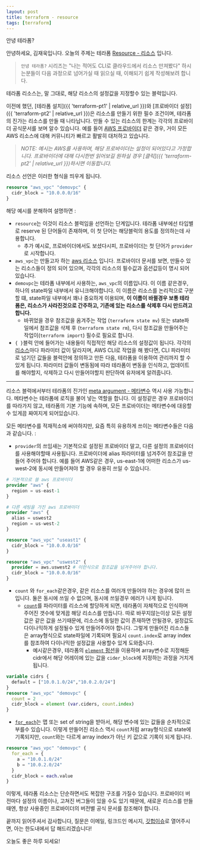 ```yaml
---
layout: post
title: terraform - resource
tags: [terraform]
---
```


안녕 테라폼?

안녕하세요, 김재욱입니다. 오늘의 주제는 테라폼 [Resource - 리소스](https://www.terraform.io/docs/configuration/resources.html) 입니다.

> `안녕 테라폼?` 시리즈는 "나는 적어도 CLI로 클라우드에서 리소스 만져봤다" 하시는분들이 다음 과정으로 넘어가실 때 읽으실 때, 이해되기 쉽게 작성해보려 합니다.

테라폼 리소스는, 말 그대로, 해당 리소스의 설정값을 지정할수 있는 블럭입니다.


이전에 했던, [테라폼 설치]({{ 'terraform-pt1' | relative_url }})와 [프로바이더 설정]({{ 'terraform-pt2' | relative_url }})은 리소스를 만들기 위한 필수 조건이며, 테라폼의 진가는 리소스를 만들 때 나타납니다. 만들 수 있는 리소스의 한계는 각각의 프로바이더 공식문서를 보며 알수 있습니다. 예를 들어 [AWS 프로바이더](https://registry.terraform.io/providers/hashicorp/aws/latest/docs) 같은 경우, 거이 모든 AWS 리소스에 대해 커뮤니티가 빠르고 활발히 대처하고 있습니다.

> _NOTE: 예시는 AWS를 사용하며, 해당 프로바이더는 설정이 되어있다고 가정합니다. 프로바이더에 대해 다시한번 읽어보길 원하실 경우 [클릭]({{ 'terraform-pt2' | relative_url }})하시면 이동합니다._

리소스 선언은 이러한 형식을 띄우게 됩니다.
```terraform
resource "aws_vpc" "demovpc" {
  cidr_block = "10.0.0.0/16"
}
```

해당 예시를 분해하여 설명하면 :
- `resource`는 이것이 리소스 블럭임을 선언하는 단계입니다. 테라폼 내부에선 타입별로 reserve 된 단어들이 존재하며, 이 첫 단어는 해당블럭의 용도를 정의하는데 사용합니다.
  - 추가 예시로, 프로바이더에서도 보셨다시피, 프로바이더는 첫 단어가 `provider`로 시작합니다.
- `aws_vpc`는 만들고자 하는 [aws 리소스](https://registry.terraform.io/providers/hashicorp/aws/latest/docs/resources/vpc) 입니다. 프로바이더 문서를 보면, 만들수 있는 리소스들이 정의 되어 있으며, 각각의 리소스의 필수값과 옵션값등이 명시 되어 있습니다.
- `demovpc`는 테라폼 내부에서 사용하는, `aws_vpc`의 이름입니다. 이 이름 같은경우, 하나의 state파일 내부에서 유니크해야합니다. 이 이름은 리소스를 논리적으로 구분할 떄, state파일 내부에서 꽤나 중요하게 이용되며, **이 이름이 바뀔경우 보통 테라폼은, 리소스가 사라진것으로 간주하고, 기존에 있는 리소스를 삭제후 다시 만드려고 합니다.**
  - 바뀌었을 경우 참조값을 옴겨주는 작업 (`terraform state mv`) 또는 state파일에서 참조값을 삭제 후 (`terraform state rm`), 다시 참조값을 만들어주는 작업이(`terraform import`) 필수로 필요로 합니다.
- `{ }`블럭 안에 들어가는 내용들이 직접적인 해당 리소스의 설정값이 됩니다. 각각의 [리소스](https://registry.terraform.io/providers/hashicorp/aws/latest/docs/resources/vpc)마다 파라미터 값이 달라지며, AWS CLI로 작업을 해 봤다면, CLI 파라미터로 넘기던 값들을 블럭안에 정의하고 만든 다음, 테라폼을 이용하여 관리까지 할 수 있게 됩니다. 파라미터 값들이 변동됨에 따라 테라폼이 변동을 인식하고, 업데이트를 해야할지, 삭제하고 다시 만들어야할지 판단하여 유저에게 알려줍니다.

---

리소스 블럭에서부터 테라폼의 진가인 [meta argument - 메타변수](https://registry.terraform.io/providers/hashicorp/aws/latest/docs/resources/vpc) 역시 사용 가능합니다. 메타변수는 테라폼에 로직을 불어 넣는 역할을 합니다. 이 설정같은 경우 프로바이더를 따라가지 않고, 테라폼의 기본 기능에 속하며, 모든 프로바이더는 메타변수에 대응할수 있게끔 짜여지게 되어있습니다.

모든 메타변수를 적재적소에 써야하지만, 요즘 특히 유용하게 쓰이는 메타변수들은 다음과 같습니다. :
- `provider`의 쓰임새는 기본적으로 설정된 프로바이더 말고, 다른 설정의 프로바이더를 사용해야할때 사용됩니다. 프로바이더에 alias 파라미터를 넘겨주어 참조값을 만들어 주어야 합니다. 예를 들어 AWS같은 경우, us-east-1에 어떠한 리소스가 us-west-2에 동시에 만들어져야 할 경우 유용히 쓰일 수 있습니다.

```terraform
# 기본적으로 쓸 aws 프로바이더
provider "aws" {
  region = us-east-1
}

# 다른 세팅을 가진 aws 프로바이더
provider "aws" {
  alias = uswest2
  region = us-west-2
}

resource "aws_vpc" "useast1" {
  cidr_block = "10.0.0.0/16"
}

resource "aws_vpc" "uswest2" {
  provider = aws.uswest2 # 이런식으로 참조값을 넘겨주어야 합니다.
  cidr_block = "10.0.0.0/16"
}
```
- `count` 와 `for_each`같은경우, 같은 리소스를 여러개 만들어야 하는 경우에 많이 쓰입니다. 둘은 동시에 쓰일 수 없으며, 동시에 쓰일경우 에러가 나게 됩니다.
  - [`count`](https://www.terraform.io/docs/configuration/resources.html#count-multiple-resource-instances-by-count)를 파라미터를 리소스에 할당하게 되면, 테라폼이 자체적으로 인식하며 주어진 갯수에 맞게끔 해당 리소스를 만듭니다. 따로 바꾸지않는이상 모든 설정값은 같은 값을 쓰기때문에, 리소스에 동일한 값이 존재하면 안될경우, 설정값도 다이나믹하게 설정될수 있게 만들어주어야 합니다. 그렇게 만들어진 리소스들은 array형식으로 state파일에 기록되며 필요시 `count.index`로 array index를 참조하여 다이나믹한 설정값을 사용할수 있게 도와줍니다.
    - 예시같은경우, 테라폼의 [`element` 펑션](https://www.terraform.io/docs/configuration/functions/element.html)을 이용하며 array변수로 지정해둔 cidr에서 해당 어레이에 있는 값을 `cider_block`에 지정하는 과정을 거치게 됩니다.
```terraform
variable cidrs {
  default = ["10.0.1.0/24","10.0.2.0/24"]
}
resource "aws_vpc" "demovpc" {
  count = 2
  cidr_block = element (var.ciders, count.index)
}
```
  - [`for_each`](https://www.terraform.io/docs/configuration/resources.html#for_each-multiple-resource-instances-defined-by-a-map-or-set-of-strings)는 맵 또는 set of string을 받아서, 해당 변수에 있는 값들을 순차적으로 부를수 있습니다. 이렇게 만들어진 리소스 역시 `count`처럼 array형식으로 state에 기록되지만, `count`와는 다르게 array index가 아닌 키 값으로 기록이 되게 됩니다.
```terraform
resource "aws_vpc" "demovpc" {
  for_each = {
    a = "10.0.1.0/24"
    b = "10.0.2.0/24"
  }
  cidr_block = each.value
}
```

이렇게, 테라폼 리소스는 단순하면서도 복잡한 구조를 가질수 있습니다. 프로바이더 버전마다 설정의 이름이나, 고쳐진 버그들이 있을 수도 있기 때문에, 새로운 리소스를 만들때엔, 항상 사용중인 프로바이더의 버전별 공식 문서를 참조해야 합니다.

끝까지 읽어주셔서 감사합니다, 질문은 이메일, 링크드인 메시지, [깃헙이슈](https://github.com/iamjaekim/iamjaekim.github.io/issues)로 열어주시면, 아는 한도내에서 답 해드리겠습니다!

오늘도 좋은 하루 되세요!
